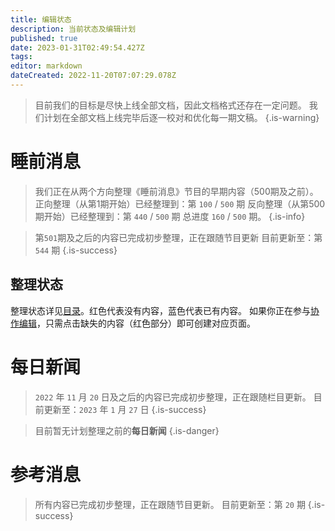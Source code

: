 ```yaml
---
title: 编辑状态
description: 当前状态及编辑计划
published: true
date: 2023-01-31T02:49:54.427Z
tags: 
editor: markdown
dateCreated: 2022-11-20T07:07:29.078Z
---
```


> 目前我们的目标是尽快上线全部文档，因此文档格式还存在一定问题。
> 我们计划在全部文档上线完毕后逐一校对和优化每一期文稿。
{.is-warning}


# 睡前消息

> 我们正在从两个方向整理《睡前消息》节目的早期内容（500期及之前）。
> 正向整理（从第1期开始）已经整理到：第 `100` / `500` 期
> 反向整理（从第500期开始）已经整理到：第 `440` / `500` 期
> 总进度 `160` / `500` 期。
{.is-info}

> 第`501`期及之后的内容已完成初步整理，正在跟随节目更新
> 目前更新至：第 `544` 期
{.is-success}

## 整理状态

整理状态详见[目录](/main)。红色代表没有内容，蓝色代表已有内容。
如果你正在参与[协作编辑](/editing)，只需点击缺失的内容（红色部分）即可创建对应页面。

# 每日新闻

> `2022` 年 `11` 月 `20` 日及之后的内容已完成初步整理，正在跟随栏目更新。
> 目前更新至：`2023` 年 `1` 月 `27` 日
{.is-success}

> 目前暂无计划整理之前的**每日新闻**
{.is-danger}


# 参考消息

> 所有内容已完成初步整理，正在跟随节目更新。
> 目前更新至：第 `20` 期
{.is-success}
